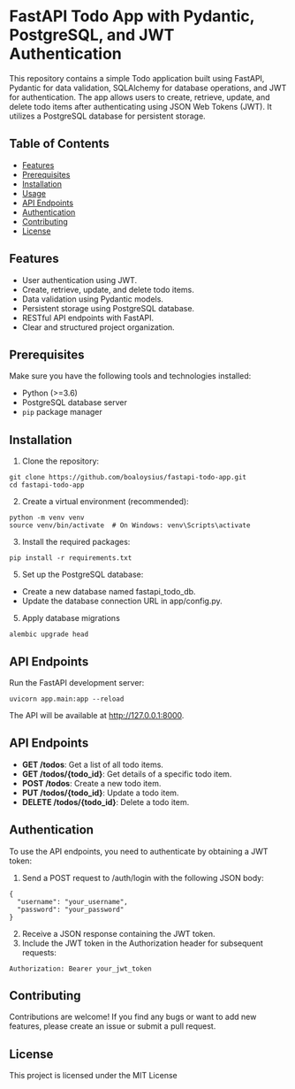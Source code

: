 # FastAPI Todo App with Pydantic, PostgreSQL, and JWT Authentication

This repository contains a simple Todo application built using FastAPI, Pydantic for data validation, SQLAlchemy for database operations, and JWT for authentication. The app allows users to create, retrieve, update, and delete todo items after authenticating using JSON Web Tokens (JWT). It utilizes a PostgreSQL database for persistent storage.

## Table of Contents

- [Features](#features)
- [Prerequisites](#prerequisites)
- [Installation](#installation)
- [Usage](#usage)
- [API Endpoints](#api-endpoints)
- [Authentication](#authentication)
- [Contributing](#contributing)
- [License](#license)

## Features

- User authentication using JWT.
- Create, retrieve, update, and delete todo items.
- Data validation using Pydantic models.
- Persistent storage using PostgreSQL database.
- RESTful API endpoints with FastAPI.
- Clear and structured project organization.

## Prerequisites

Make sure you have the following tools and technologies installed:

- Python (>=3.6)
- PostgreSQL database server
- `pip` package manager

## Installation

1. Clone the repository:

```
git clone https://github.com/boaloysius/fastapi-todo-app.git
cd fastapi-todo-app
```

2. Create a virtual environment (recommended):
```
python -m venv venv
source venv/bin/activate  # On Windows: venv\Scripts\activate
```

3. Install the required packages:
```
pip install -r requirements.txt
```

5. Set up the PostgreSQL database:
- Create a new database named fastapi_todo_db.
- Update the database connection URL in app/config.py.

5. Apply database migrations
```
alembic upgrade head
```

## API Endpoints

Run the FastAPI development server:
```
uvicorn app.main:app --reload
```

The API will be available at http://127.0.0.1:8000.

## API Endpoints
- **GET /todos**: Get a list of all todo items.
- **GET /todos/{todo_id}**: Get details of a specific todo item.
- **POST /todos**: Create a new todo item.
- **PUT /todos/{todo_id}**: Update a todo item.
- **DELETE /todos/{todo_id}**: Delete a todo item.

## Authentication
To use the API endpoints, you need to authenticate by obtaining a JWT token:
1. Send a POST request to /auth/login with the following JSON body:
```
{
  "username": "your_username",
  "password": "your_password"
}
```

2. Receive a JSON response containing the JWT token.
3. Include the JWT token in the Authorization header for subsequent requests:
```
Authorization: Bearer your_jwt_token
```

## Contributing
Contributions are welcome! If you find any bugs or want to add new features, please create an issue or submit a pull request.

## License
This project is licensed under the MIT License


